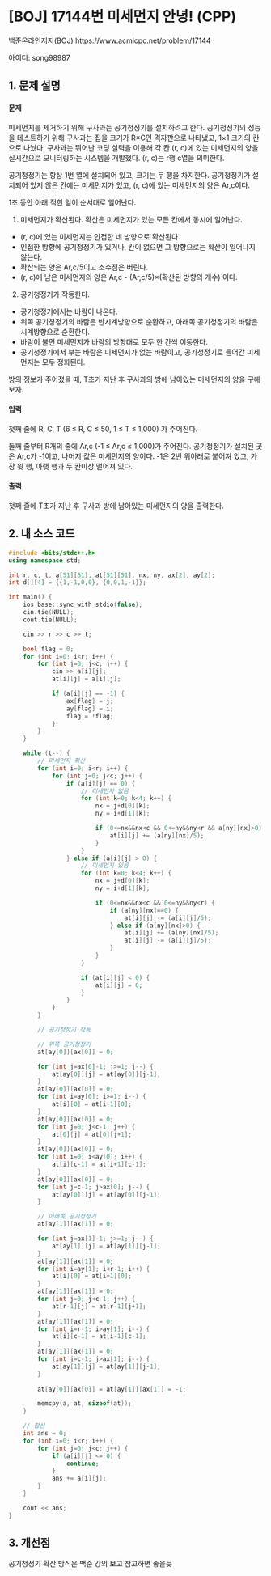 # [BOJ] 17144번 미세먼지 안녕! (CPP)


백준온라인저지(BOJ) https://www.acmicpc.net/problem/17144


아이디: song98987


## 1. 문제 설명

#### 문제
미세먼지를 제거하기 위해 구사과는 공기청정기를 설치하려고 한다. 공기청정기의 성능을 테스트하기 위해 구사과는 집을 크기가 R×C인 격자판으로 나타냈고, 1×1 크기의 칸으로 나눴다. 구사과는 뛰어난 코딩 실력을 이용해 각 칸 (r, c)에 있는 미세먼지의 양을 실시간으로 모니터링하는 시스템을 개발했다. (r, c)는 r행 c열을 의미한다.

공기청정기는 항상 1번 열에 설치되어 있고, 크기는 두 행을 차지한다. 공기청정기가 설치되어 있지 않은 칸에는 미세먼지가 있고, (r, c)에 있는 미세먼지의 양은 Ar,c이다.

1초 동안 아래 적힌 일이 순서대로 일어난다.

1. 미세먼지가 확산된다. 확산은 미세먼지가 있는 모든 칸에서 동시에 일어난다.
* (r, c)에 있는 미세먼지는 인접한 네 방향으로 확산된다.
* 인접한 방향에 공기청정기가 있거나, 칸이 없으면 그 방향으로는 확산이 일어나지 않는다.
* 확산되는 양은 Ar,c/5이고 소수점은 버린다.
* (r, c)에 남은 미세먼지의 양은 Ar,c - (Ar,c/5)×(확산된 방향의 개수) 이다.

2. 공기청정기가 작동한다.
* 공기청정기에서는 바람이 나온다.
* 위쪽 공기청정기의 바람은 반시계방향으로 순환하고, 아래쪽 공기청정기의 바람은 시계방향으로 순환한다.
* 바람이 불면 미세먼지가 바람의 방향대로 모두 한 칸씩 이동한다.
* 공기청정기에서 부는 바람은 미세먼지가 없는 바람이고, 공기청정기로 들어간 미세먼지는 모두 정화된다.

방의 정보가 주어졌을 때, T초가 지난 후 구사과의 방에 남아있는 미세먼지의 양을 구해보자.

#### 입력
첫째 줄에 R, C, T (6 ≤ R, C ≤ 50, 1 ≤ T ≤ 1,000) 가 주어진다.

둘째 줄부터 R개의 줄에 Ar,c (-1 ≤ Ar,c ≤ 1,000)가 주어진다. 공기청정기가 설치된 곳은 Ar,c가 -1이고, 나머지 값은 미세먼지의 양이다. -1은 2번 위아래로 붙어져 있고, 가장 윗 행, 아랫 행과 두 칸이상 떨어져 있다.

#### 출력
첫째 줄에 T초가 지난 후 구사과 방에 남아있는 미세먼지의 양을 출력한다.


## 2. 내 소스 코드

```c++
#include <bits/stdc++.h>
using namespace std;

int r, c, t, a[51][51], at[51][51], nx, ny, ax[2], ay[2];
int d[][4] = {{1,-1,0,0}, {0,0,1,-1}};

int main() {
    ios_base::sync_with_stdio(false);
    cin.tie(NULL);
    cout.tie(NULL);

    cin >> r >> c >> t;

    bool flag = 0;
    for (int i=0; i<r; i++) {
        for (int j=0; j<c; j++) {
            cin >> a[i][j];
            at[i][j] = a[i][j];

            if (a[i][j] == -1) {
                ax[flag] = j;
                ay[flag] = i;
                flag = !flag;
            }
        }
    }

    while (t--) {
        // 미세먼지 확산
        for (int i=0; i<r; i++) {
            for (int j=0; j<c; j++) {
                if (a[i][j] == 0) {
                    // 미세먼지 없음
                    for (int k=0; k<4; k++) {
                        nx = j+d[0][k];
                        ny = i+d[1][k];

                        if (0<=nx&&nx<c && 0<=ny&&ny<r && a[ny][nx]>0) {
                            at[i][j] += (a[ny][nx]/5);
                        }
                    }
                } else if (a[i][j] > 0) {
                    // 미세먼지 있음
                    for (int k=0; k<4; k++) {
                        nx = j+d[0][k];
                        ny = i+d[1][k];

                        if (0<=nx&&nx<c && 0<=ny&&ny<r) {
                            if (a[ny][nx]==0) {
                                at[i][j] -= (a[i][j]/5);
                            } else if (a[ny][nx]>0) {
                                at[i][j] += (a[ny][nx]/5);
                                at[i][j] -= (a[i][j]/5);
                            }
                        }
                    }

                    if (at[i][j] < 0) {
                        at[i][j] = 0;
                    }
                }
            }
        }

        // 공기청정기 작동

        // 위쪽 공기청정기
        at[ay[0]][ax[0]] = 0;

        for (int j=ax[0]-1; j>=1; j--) {
            at[ay[0]][j] = at[ay[0]][j-1];
        }
        at[ay[0]][ax[0]] = 0;
        for (int i=ay[0]; i>=1; i--) {
            at[i][0] = at[i-1][0];
        }
        at[ay[0]][ax[0]] = 0;
        for (int j=0; j<c-1; j++) {
            at[0][j] = at[0][j+1];
        }
        at[ay[0]][ax[0]] = 0;
        for (int i=0; i<ay[0]; i++) {
            at[i][c-1] = at[i+1][c-1];
        }
        at[ay[0]][ax[0]] = 0;
        for (int j=c-1; j>ax[0]; j--) {
            at[ay[0]][j] = at[ay[0]][j-1];
        }

        // 아래쪽 공기청정기
        at[ay[1]][ax[1]] = 0;

        for (int j=ax[1]-1; j>=1; j--) {
            at[ay[1]][j] = at[ay[1]][j-1];
        }
        at[ay[1]][ax[1]] = 0;
        for (int i=ay[1]; i<r-1; i++) {
            at[i][0] = at[i+1][0];
        }
        at[ay[1]][ax[1]] = 0;
        for (int j=0; j<c-1; j++) {
            at[r-1][j] = at[r-1][j+1];
        }
        at[ay[1]][ax[1]] = 0;
        for (int i=r-1; i>ay[1]; i--) {
            at[i][c-1] = at[i-1][c-1];
        }
        at[ay[1]][ax[1]] = 0;
        for (int j=c-1; j>ax[1]; j--) {
            at[ay[1]][j] = at[ay[1]][j-1];
        }
        
        at[ay[0]][ax[0]] = at[ay[1]][ax[1]] = -1;

        memcpy(a, at, sizeof(at));
    }

    // 합산
    int ans = 0;
    for (int i=0; i<r; i++) {
        for (int j=0; j<c; j++) {
            if (a[i][j] <= 0) {
                continue;
            }
            ans += a[i][j];
        }
    }

    cout << ans;
}
```

## 3. 개선점

공기청정기 확산 방식은 백준 강의 보고 참고하면 좋을듯